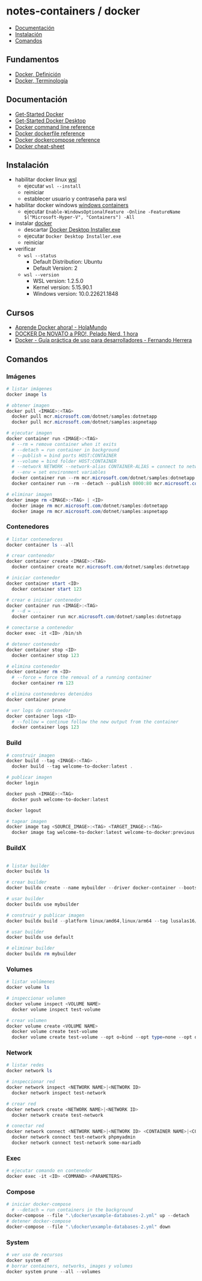 # notes-containers / docker

- [Documentación](#documentación)
- [Instalación](#instalación)
- [Comandos](#comandos)

## Fundamentos

- [Docker, Definición](https://learn.microsoft.com/en-us/dotnet/architecture/microservices/container-docker-introduction/docker-defined)
- [Docker, Terminología](https://learn.microsoft.com/en-us/dotnet/architecture/microservices/container-docker-introduction/docker-terminology)

## Documentación

- [Get-Started Docker](https://docs.docker.com/get-started/)
- [Get-Started Docker Desktop](https://docs.docker.com/get-started/hands-on-overview)
- [Docker command line reference](https://docs.docker.com/engine/reference/commandline/cli/)
- [Docker dockerfile reference](https://docs.docker.com/engine/reference/builder/)
- [Docker dockercompose reference](https://docs.docker.com/compose/compose-file/)
- [Docker cheat-sheet](https://devtalles.com/files/docker-cheat-sheet.pdf)

## Instalación

- habilitar docker linux [wsl](https://learn.microsoft.com/en-us/windows/wsl/install)
  - ejecutar `wsl --install`
  - reiniciar
  - establecer usuario y contraseña para wsl
- habilitar docker windows [windows containers](https://learn.microsoft.com/en-us/virtualization/windowscontainers/quick-start/set-up-environment)
  - ejecutar `Enable-WindowsOptionalFeature -Online -FeatureName $("Microsoft-Hyper-V", "Containers") -All`
- instalar [docker](https://docs.docker.com/desktop/install/windows-install)
  - descartar [Docker Desktop Installer.exe](https://desktop.docker.com/win/main/amd64/Docker%20Desktop%20Installer.exe)
  - ejecutar `Docker Desktop Installer.exe`
  - reiniciar
- verificar
  - `wsl --status`
    - Default Distribution: Ubuntu
    - Default Version: 2
  - `wsl --version`
    - WSL version: 1.2.5.0
    - Kernel version: 5.15.90.1
    - Windows version: 10.0.22621.1848

## Cursos

- [Aprende Docker ahora! - HolaMundo](https://www.youtube.com/watch?v=4Dko5W96WHg)
- [DOCKER De NOVATO a PRO!, Pelado Nerd, 1 hora](https://www.youtube.com/watch?v=CV_Uf3Dq-EU)
- [Docker - Guía práctica de uso para desarrolladores - Fernando Herrera](https://www.udemy.com/course/docker-guia-practica/)

## Comandos

### Imágenes

```powershell
# listar imágenes
docker image ls

# obtener imagen
docker pull <IMAGE>:<TAG>
  docker pull mcr.microsoft.com/dotnet/samples:dotnetapp
  docker pull mcr.microsoft.com/dotnet/samples:aspnetapp

# ejecutar imagen
docker container run <IMAGE>:<TAG>
  # --rm = remove container when it exits
  # --detach = run container in background
  # --publish = bind ports HOST:CONTAINER
  # --volume = bind folder HOST:CONTAINER
  # --network NETWORK --network-alias CONTAINER-ALIAS = connect to network
  # --env = set environment variables
  docker container run --rm mcr.microsoft.com/dotnet/samples:dotnetapp
  docker container run --rm --detach --publish 8000:80 mcr.microsoft.com/dotnet/samples:aspnetapp

# eliminar imagen
docker image rm <IMAGE>:<TAG> | <ID>
  docker image rm mcr.microsoft.com/dotnet/samples:dotnetapp
  docker image rm mcr.microsoft.com/dotnet/samples:aspnetapp

```

### Contenedores

```powershell
# listar contenedores
docker container ls --all

# crear contenedor
docker container create <IMAGE>:<TAG>
  docker container create mcr.microsoft.com/dotnet/samples:dotnetapp

# iniciar contenedor
docker container start <ID>
  docker container start 123

# crear e iniciar contenedor
docker container run <IMAGE>:<TAG>
  # --d = ...
  docker container run mcr.microsoft.com/dotnet/samples:dotnetapp

# conectarse a contenedor
docker exec -it <ID> /bin/sh

# detener contenedor
docker container stop <ID>
  docker container stop 123

# elimina contenedor
docker container rm <ID>
  # --force = force the removal of a running container
  docker container rm 123

# elimina contenedores detenidos
docker container prune

# ver logs de contenedor
docker container logs <ID>
  # --follow = continue follow the new output from the container
  docker container logs 123
```

### Build

```powershell
# construir imagen
docker build --tag <IMAGE>:<TAG> .
  docker build --tag welcome-to-docker:latest .

# publicar imagen
docker login

docker push <IMAGE>:<TAG>
  docker push welcome-to-docker:latest

docker logout

# tagear imagen
docker image tag <SOURCE_IMAGE>:<TAG> <TARGET_IMAGE>:<TAG>
  docker image tag welcome-to-docker:latest welcome-to-docker:previous
```

### BuildX

```powershell

# listar builder
docker buildx ls

# crear builder
docker buildx create --name mybuilder --driver docker-container --bootstrap

# usar builder
docker buildx use mybuilder

# construir y publicar imagen
docker buildx build --platform linux/amd64,linux/arm64 --tag lusalas16/hello --push .\docker\.

# usar builder
docker buildx use default

# eliminar builder
docker buildx rm mybuilder
```

### Volumes

```powershell
# listar volúmenes
docker volume ls

# inspeccionar volumen
docker volume inspect <VOLUME NAME>
  docker volume inspect test-volume

# crear volumen
docker volume create <VOLUME NAME>
  docker volume create test-volume
  docker volume create test-volume --opt o=bind --opt type=none --opt device=C:\test-volume
```

### Network

```powershell
# listar redes
docker network ls

# inspeccionar red
docker network inspect <NETWORK NAME>|<NETWORK ID>
  docker network inspect test-network

# crear red
docker network create <NETWORK NAME>|<NETWORK ID>
  docker network create test-network

# conectar red
docker network connect <NETWORK NAME>|<NETWORK ID> <CONTAINER NAME>|<CONTAINER ID>
  docker network connect test-network phpmyadmin
  docker network connect test-network some-mariadb
```

### Exec

```powershell
# ejecutar comando en contenedor
docker exec -it <ID> <COMMAND> <PARAMETERS>
```

### Compose

```powershell
# iniciar docker-compose
  # --detach = run containers in the background
docker-compose --file ".\docker\example-databases-2.yml" up --detach
# detener docker-compose
docker-compose --file ".\docker\example-databases-2.yml" down
```

### System

```powershell
# ver uso de recursos
docker system df
# borrar containers, networks, images y volumes
docker system prune --all --volumes
```
